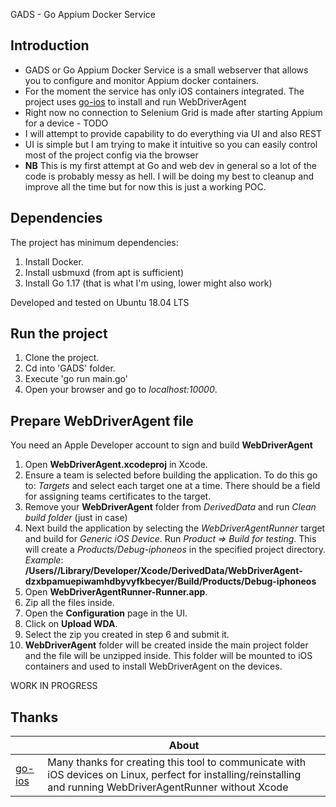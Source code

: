 GADS - Go Appium Docker Service

## Introduction

* GADS or Go Appium Docker Service is a small webserver that allows you to configure and monitor Appium docker containers.  
* For the moment the service has only iOS containers integrated. The project uses [go-ios](https://github.com/danielpaulus/go-ios) to install and run WebDriverAgent  
* Right now no connection to Selenium Grid is made after starting Appium for a device - TODO  
* I will attempt to provide capability to do everything via UI and also REST  
* UI is simple but I am trying to make it intuitive so you can easily control most of the project config via the browser  
* **NB** This is my first attempt at Go and web dev in general so a lot of the code is probably messy as hell. I will be doing my best to cleanup and improve all the time but for now this is just a working POC.  

## Dependencies  
The project has minimum dependencies:  
1. Install Docker.  
2. Install usbmuxd (from apt is sufficient)  
3. Install Go 1.17 (that is what I'm using, lower might also work)  

Developed and tested on Ubuntu 18.04 LTS

## Run the project  
1. Clone the project.
2. Cd into 'GADS' folder.
3. Execute 'go run main.go'
4. Open your browser and go to *localhost:10000*.

## Prepare WebDriverAgent file

You need an Apple Developer account to sign and build **WebDriverAgent**

1. Open **WebDriverAgent.xcodeproj** in Xcode.
2. Ensure a team is selected before building the application. To do this go to: *Targets* and select each target one at a time. There should be a field for assigning teams certificates to the target.
3. Remove your **WebDriverAgent** folder from *DerivedData* and run *Clean build folder* (just in case)
4. Next build the application by selecting the *WebDriverAgentRunner* target and build for *Generic iOS Device*. Run *Product => Build for testing*. This will create a *Products/Debug-iphoneos* in the specified project directory.  
 *Example*: **/Users/<username>/Library/Developer/Xcode/DerivedData/WebDriverAgent-dzxbpamuepiwamhdbyvyfkbecyer/Build/Products/Debug-iphoneos**
5. Open **WebDriverAgentRunner-Runner.app**.
6. Zip all the files inside.
7. Open the **Configuration** page in the UI.
8. Click on **Upload WDA**.
9. Select the zip you created in step 6 and submit it.
10. **WebDriverAgent** folder will be created inside the main project folder and the file will be unzipped inside. This folder will be mounted to iOS containers and used to install WebDriverAgent on the devices.

WORK IN PROGRESS

## Thanks

| |About|
|---|---|
|[go-ios](https://github.com/danielpaulus/go-ios)|Many thanks for creating this tool to communicate with iOS devices on Linux, perfect for installing/reinstalling and running WebDriverAgentRunner without Xcode|

